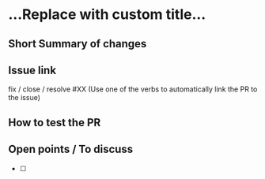 
# ...Replace with custom title...

## Short Summary of changes


## Issue link
fix / close / resolve #XX  (Use one of the verbs to automatically link the PR to the issue)

## How to test the PR


## Open points / To discuss
- [ ] <to discuss>
